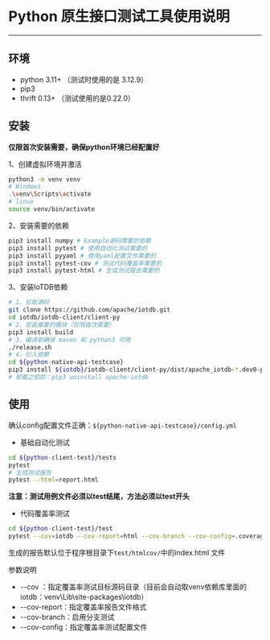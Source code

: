 # Python 原生接口测试工具使用说明

----

## 环境

- python 3.11+ （测试时使用的是 3.12.9）
- pip3
- thrift 0.13+ （测试使用的是0.22.0）

## 安装

**仅限首次安装需要，确保python环境已经配置好**

1、创建虚拟环境并激活

```bash
python3 -m venv venv
# Windows
.\venv\Scripts\activate
# linux
source venv/bin/activate
```

2、安装需要的依赖

```bash
pip3 install numpy # Example源码需要的依赖
pip3 install pytest # 使用自动化测试需要的
pip3 install pyyaml # 使用yaml配置文件需要的
pip3 install pytest-cov # 测试代码覆盖率需要的
pip3 install pytest-html # 生成测试报告需要的
```

3、安装IoTDB依赖

```bash
# 1、拉取源码
git clone https://github.com/apache/iotdb.git
cd iotdb/iotdb-client/client-py
# 2、安装需要的模块（仅限首次需要）
pip3 install build
# 3、编译前确保 maven 和 python3 可用
./release.sh
# 4、引入依赖
cd ${python-native-api-testcase}
pip3 install ${iotdb}/iotdb-client/client-py/dist/apache_iotdb-*.dev0-py3-none-any.whl 
# 卸载之前的：pip3 uninstall apache-iotdb
```

## 使用

确认config配置文件正确：`${python-native-api-testcase}/config.yml`

- 基础自动化测试

```bash
cd ${python-client-test}/tests
pytest
# 生成测试报告
pytest --html=report.html
```

**注意：测试用例文件必须以test结尾，方法必须以test开头**

- 代码覆盖率测试

```bash
cd ${python-client-test}/test
pytest --cov=iotdb --cov-report=html --cov-branch --cov-config=.coveragerc
```

生成的报告默认位于程序根目录下`test/htmlcov/`中的index.html 文件

参数说明

- --cov ：指定覆盖率测试目标源码目录（目前会自动取venv依赖库里面的iotdb：venv\Lib\site-packages\iotdb）
- --cov-report：指定覆盖率报告文件格式
- --cov-branch：启用分支测试
- --cov-config：指定覆盖率测试配置文件
